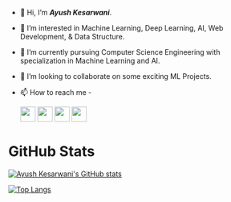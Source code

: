 - 👋 Hi, I’m _**Ayush Kesarwani**_.
- 👀 I’m interested in Machine Learning, Deep Learning, AI, Web Development, & Data Structure.
- 🌱 I’m currently pursuing Computer Science Engineering with specialization in Machine Learning and AI.
- 💞️ I’m looking to collaborate on some exciting ML Projects.
- 📫 How to reach me -
     
     <a href="https://www.linkedin.com/in/ayush-kesarwani-638094174"><img src="https://user-images.githubusercontent.com/57597700/115197177-530e6b00-a10e-11eb-9dac-9825f62e732a.png" width=30></a> <a href="https://twitter.com/Ayush_1206"><img src="https://user-images.githubusercontent.com/57597700/115197429-9b2d8d80-a10e-11eb-8d08-92f90e571bcf.png" width=30></a> <a href="https://www.instagram.com/_ayush7781_/"><img src="https://user-images.githubusercontent.com/57597700/115205965-b81a8e80-a117-11eb-8426-f55ec91ebe5f.png" width=30></a> <a href="https://github.com/Ayush12062000"><img src="https://user-images.githubusercontent.com/57597700/115197506-ae405d80-a10e-11eb-81d8-def6dac867b4.png" width=30></a>






# GitHub Stats
[![Ayush Kesarwani's GitHub stats](https://github-readme-stats.vercel.app/api?username=Ayush12062000&show_icons=true)](https://github.com/Ayush12062000/github-readme-stats)

[![Top Langs](https://github-readme-stats.vercel.app/api/top-langs/?username=Ayush12062000&layout=compact)](https://github.com/Ayush12062000/github-readme-stats)




<!---
Ayush12062000/Ayush12062000 is a ✨ special ✨ repository because its `README.md` (this file) appears on your GitHub profile.
You can click the Preview link to take a look at your changes.
--->
